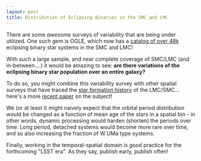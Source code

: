 ```yaml
---
layout: post
title: Distribution of Eclipsing Binaries in the SMC and LMC
---
```


There are some *awesome* surveys of variability that are being under utilized. One such gem is OGLE, which now has a [catalog of over 48k](https://arxiv.org/abs/1612.06394) eclipsing binary star systems in the SMC and LMC!

With such a large sample, and near complete coverage of SMC/LMC (and in-between....) it would be amazing to see: **are there variations of the eclipsing binary star population over an entire galaxy?**

To do so, you might combine this variability survey with other spatial surveys that have traced the [star formation history](https://arxiv.org/abs/0908.1422) of the LMC/SMC... here's a more [recent paper](https://arxiv.org/abs/1501.05347) on the subject!

We (or at least I) might naively expect that the orbital period distribution would be changed as a function of mean age of the stars in a spatial bin - in other words, dynamic processing would harden (shorten) the periods over time. Long period, detached systems would become more rare over time, and so also increasing the fraction of W UMa type systems.

Finally, working in the temporal-spatial domain is good practice for the forthcoming "LSST era". As they say, publish early, publish often!
